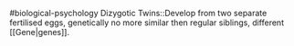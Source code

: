 #biological-psychology 
Dizygotic Twins::Develop from two separate fertilised eggs, genetically no more similar then regular siblings, different [[Gene|genes]].
<!--SR:!2023-12-21,3,250-->